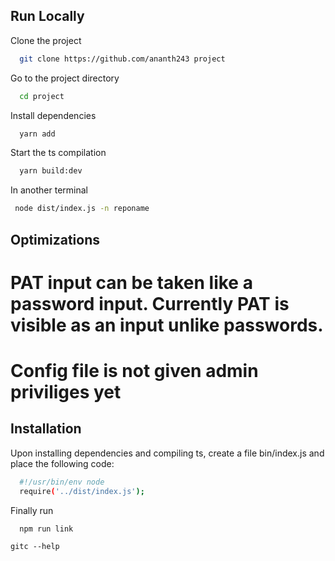 
## Run Locally

Clone the project

```bash
  git clone https://github.com/ananth243 project
```

Go to the project directory

```bash
  cd project
```

Install dependencies

```bash
  yarn add
```

Start the ts compilation

```bash
  yarn build:dev
```

In another terminal

```bash
 node dist/index.js -n reponame
 ```

## Optimizations

# PAT input can be taken like a password input. Currently PAT is visible as an input unlike passwords.
# Config file is not given admin priviliges yet


## Installation

Upon installing dependencies and compiling ts, create a file bin/index.js and place the following code:

```bash
  #!/usr/bin/env node
  require('../dist/index.js');
```

Finally run
```bash
  npm run link
```

```gitc --help```
